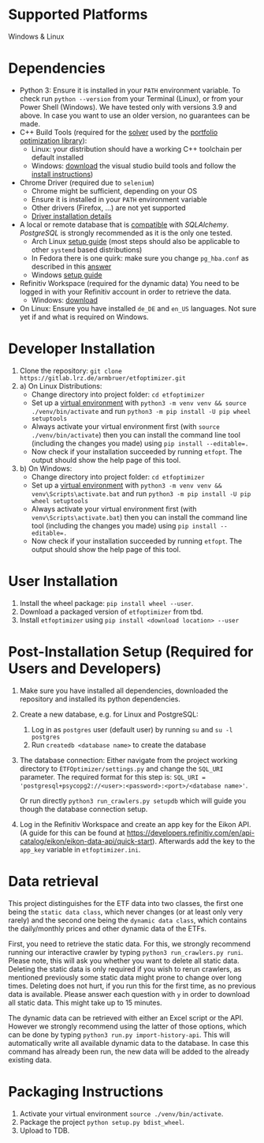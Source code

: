 Supported Platforms
===================
Windows & Linux

Dependencies
============
* Python 3: Ensure it is installed in your `PATH` environment variable. To check run `python --version` from your
  Terminal (Linux), or from your Power Shell (Windows). We have tested only with versions 3.9 and above. In case you
  want to use an older version, no guarantees can be made.
* C++ Build Tools (required for the [solver](https://www.cvxpy.org/) used by
  the [portfolio optimization library](https://github.com/robertmartin8/PyPortfolioOpt)):
    * Linux: your distribution should have a working C++ toolchain per default installed
    * Windows: [download](https://visualstudio.microsoft.com/thank-you-downloading-visual-studio/?sku=BuildTools&rel=16)
      the visual studio build tools and follow the
      [install instructions](https://drive.google.com/file/d/0B4GsMXCRaSSIOWpYQkstajlYZ0tPVkNQSElmTWh1dXFaYkJr/view))
* Chrome Driver (required due to `selenium`)
    * Chrome might be sufficient, depending on your OS
    * Ensure it is installed in your `PATH` environment variable
    * Other drivers (Firefox, ...) are not yet supported
    * [Driver installation details](https://selenium-python.readthedocs.io/installation.html)
* A local or remote database that is [compatible](https://www.sqlalchemy.org/features.html) with *SQLAlchemy*.
  *PostgreSQL* is strongly recommended as it is the only one tested.
    * Arch Linux [setup guide](https://wiki.archlinux.org/index.php/PostgreSQL) (most steps should also be applicable to
      other `systemd` based distributions)
    * In Fedora there is one quirk: make sure you change `pg_hba.conf` as described in
      this [answer](https://support.plesk.com/hc/en-us/articles/360024041714-Unable-to-change-PostgreSQL-admin-password-or-log-in-to-PostgreSQL-on-Plesk-psql-FATAL-Ident-authentication-failed-for-user-postgres-)
    * Windows [setup guide](https://www.postgresqltutorial.com/install-postgresql/)
* Refinitiv Workspace (required for the dynamic data)
  You need to be logged in with your Refinitiv account in order to retrieve the data.
    * Windows: [download](https://www.refinitiv.com/en/products/refinitiv-workspace/download-workspace)
* On Linux: Ensure you have installed `de_DE` and `en_US` languages. 
  Not sure yet if and what is required on Windows.
  
Developer Installation
======================

1. Clone the repository: `git clone https://gitlab.lrz.de/armbruer/etfoptimizer.git`
2. a) On Linux Distributions:
    * Change directory into project folder: `cd etfoptimizer`
    * Set up a [virtual environment](https://docs.python.org/3/library/venv.html) with 
      `python3 -m venv venv && source ./venv/bin/activate` and run `python3 -m pip install -U pip wheel setuptools`
    * Always activate your virtual environment first (with `source ./venv/bin/activate`) then you can install
      the command line tool (including the changes you made) using `pip install --editable=.`
    * Now check if your installation succeeded by running `etfopt`. The output should show the help page of this tool.
2. b) On Windows:
    * Change directory into project folder: `cd etfoptimizer`
    * Set up a [virtual environment](https://docs.python.org/3/library/venv.html) with 
      `python3 -m venv venv && venv\Scripts\activate.bat` and run `python3 -m pip install -U pip wheel setuptools`
    * Always activate your virtual environment first (with `venv\Scripts\activate.bat`) then you can install
      the command line tool (including the changes you made) using `pip install --editable=.`
    * Now check if your installation succeeded by running `etfopt`. The output should show the help page of this tool.  

User Installation
=================

1. Install the wheel package: `pip install wheel --user`.
2. Download a packaged version of `etfoptimizer` from tbd.
3. Install `etfoptimizer` using `pip install <download location> --user`

    
Post-Installation Setup (Required for Users and Developers)
===========================================================
1. Make sure you have installed all dependencies, downloaded the repository and installed its python dependencies.
2. Create a new database, e.g. for Linux and PostgreSQL:
    1. Log in as `postgres` user (default user) by running `su` and `su -l postgres`
    2. Run `createdb <database name>` to create the database
3. The database connection:
   Either navigate from the project working directory to `ÈTFOptimizer/settings.py` and change the `SQL_URI` parameter.
   The required format for this step is: `SQL_URI = 'postgresql+psycopg2://<user>:<password>:<port>/<database name>'`.

   Or run directly `python3 run_crawlers.py setupdb` which will guide you though the database connection setup.
4. Log in the Refinitiv Workspace and create an app key for the Eikon API. (A guide for this can be found at
   https://developers.refinitiv.com/en/api-catalog/eikon/eikon-data-api/quick-start). Afterwards add the key to the 
   `app_key` variable in `etfoptimizer.ini`. 

Data retrieval
==============

This project distinguishes for the ETF data into two classes, the first one being the `static data class`, which never changes 
(or at least only very rarely) and the second one being the `dynamic data class`, which contains the daily/monthly prices 
and other dynamic data of the ETFs.

First, you need to retrieve the static data. For this, we strongly recommend running our interactive crawler by typing
`python3 run_crawlers.py runi`. Please note, this will ask you whether you want to delete all static data. 
Deleting the static data is only required if you wish to rerun crawlers, as mentioned previously some static data might 
prone to change over long times. Deleting does not hurt, if you run this for the first time, as no previous data is available. 
Please answer each question with `y` in order to download all static data. This might take up to 15 minutes.

The dynamic data can be retrieved with either an Excel script or the API. However we strongly recommend using the latter of
those options, which can be done by typing `python3 run.py import-history-api`. This will automatically write all available dynamic
data to the database. In case this command has already been run, the new data will be added to the already existing data. 

Packaging Instructions
======================

1. Activate your virtual environment `source ./venv/bin/activate`.
2. Package the project `python setup.py bdist_wheel`.
3. Upload to TDB.
